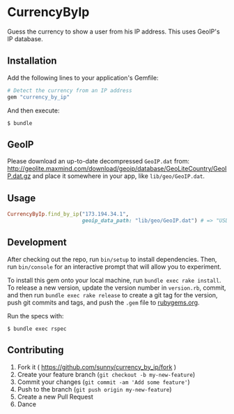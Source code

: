 # CurrencyByIp

Guess the currency to show a user from his IP address. This uses GeoIP's IP
database.

## Installation

Add the following lines to your application's Gemfile:

```ruby
# Detect the currency from an IP address
gem "currency_by_ip"
```

And then execute:

    $ bundle

## GeoIP

Please download an up-to-date decompressed `GeoIP.dat` from:
http://geolite.maxmind.com/download/geoip/database/GeoLiteCountry/GeoIP.dat.gz
and place it somewhere in your app, like `lib/geo/GeoIP.dat`.

## Usage

```ruby
CurrencyByIp.find_by_ip("173.194.34.1",
                        geoip_data_path: "lib/geo/GeoIP.dat") # => "USD"
```

## Development

After checking out the repo, run `bin/setup` to install dependencies. Then,
run `bin/console` for an interactive prompt that will allow you to experiment.

To install this gem onto your local machine, run `bundle exec rake install`.
To release a new version, update the version number in `version.rb`, commit,
and then run `bundle exec rake release` to create a git tag for the version,
push git commits and tags, and push the `.gem` file to
[rubygems.org](https://rubygems.org).

Run the specs with:

    $ bundle exec rspec

## Contributing

1. Fork it ( https://github.com/sunny/currency_by_ip/fork )
2. Create your feature branch (`git checkout -b my-new-feature`)
3. Commit your changes (`git commit -am 'Add some feature'`)
4. Push to the branch (`git push origin my-new-feature`)
5. Create a new Pull Request
6. Dance
